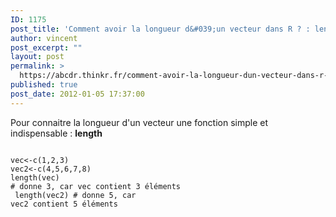 ```yaml
---
ID: 1175
post_title: 'Comment avoir la longueur d&#039;un vecteur dans R ? : length'
author: vincent
post_excerpt: ""
layout: post
permalink: >
  https://abcdr.thinkr.fr/comment-avoir-la-longueur-dun-vecteur-dans-r-length/
published: true
post_date: 2012-01-05 17:37:00
---
```

Pour connaitre la longueur d'un vecteur une fonction simple et indispensable : <strong>length</strong> <pre><code><br />vec&lt;-c(1,2,3)<br />vec2&lt;-c(4,5,6,7,8)<br />length(vec) # donne 3, car vec contient 3 éléments<br /> length(vec2) # donne 5, car vec2 contient 5 éléments <br /></pre>